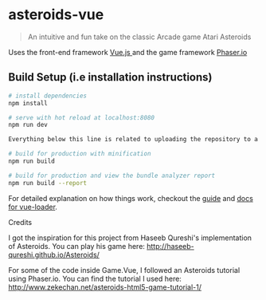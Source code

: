# asteroids-vue

> An intuitive and fun take on the classic Arcade game Atari Asteroids

Uses the front-end framework <a href="https://vuejs.org/"> Vue.js </a> and the game framework <a href="http://phaser.io/"> Phaser.io </a>


## Build Setup (i.e installation instructions)

``` bash
# install dependencies
npm install

# serve with hot reload at localhost:8080
npm run dev

Everything below this line is related to uploading the repository to a server

# build for production with minification
npm run build

# build for production and view the bundle analyzer report
npm run build --report
```

For detailed explanation on how things work, checkout the [guide](http://vuejs-templates.github.io/webpack/) and [docs for vue-loader](http://vuejs.github.io/vue-loader).

Credits

I got the inspiration for this project from Haseeb Qureshi's implementation of Asteroids. You can play his game here: http://haseeb-qureshi.github.io/Asteroids/

For some of the code inside Game.Vue, I followed an Asteroids tutorial using Phaser.io. You can find the tutorial I used here: http://www.zekechan.net/asteroids-html5-game-tutorial-1/


